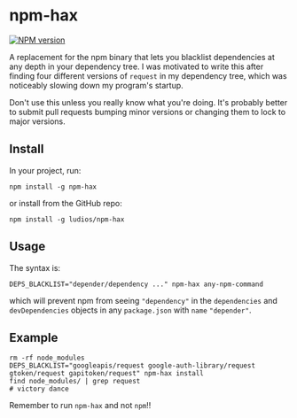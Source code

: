 npm-hax
===

[![NPM version][npm-image]][npm-url]

A replacement for the npm binary that lets you blacklist dependencies
at any depth in your dependency tree.  I was motivated to write this
after finding four different versions of `request` in my dependency
tree, which was noticeably slowing down my program's startup.

Don't use this unless you really know what you're doing.  It's probably
better to submit pull requests bumping minor versions or changing
them to lock to major versions.



Install
---

In your project, run:

```
npm install -g npm-hax
```

or install from the GitHub repo:

```
npm install -g ludios/npm-hax
```


Usage
---

The syntax is:

```
DEPS_BLACKLIST="depender/dependency ..." npm-hax any-npm-command
```

which will prevent npm from seeing `"dependency"` in the `dependencies` and `devDependencies` objects in any `package.json` with `name` `"depender"`.


Example
---

```
rm -rf node_modules
DEPS_BLACKLIST="googleapis/request google-auth-library/request gtoken/request gapitoken/request" npm-hax install
find node_modules/ | grep request
# victory dance
```

Remember to run `npm-hax` and not `npm`!!

[npm-image]: https://img.shields.io/npm/v/npm-hax.svg
[npm-url]: https://npmjs.org/package/npm-hax

